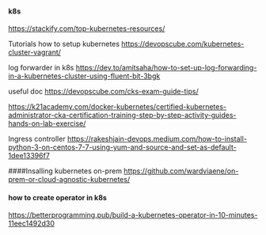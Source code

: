 #### k8s
https://stackify.com/top-kubernetes-resources/

Tutorials how to setup kubernetes
https://devopscube.com/kubernetes-cluster-vagrant/


log forwarder in k8s
https://dev.to/amitsaha/how-to-set-up-log-forwarding-in-a-kubernetes-cluster-using-fluent-bit-3bgk


useful doc
https://devopscube.com/cks-exam-guide-tips/


https://k21academy.com/docker-kubernetes/certified-kubernetes-administrator-cka-certification-training-step-by-step-activity-guides-hands-on-lab-exercise/


Ingress controller 
https://rakeshjain-devops.medium.com/how-to-install-python-3-on-centos-7-7-using-yum-and-source-and-set-as-default-1dee13396f7



####Insalling kubernetes on-prem
https://github.com/wardviaene/on-prem-or-cloud-agnostic-kubernetes/

#### how to create operator in k8s
https://betterprogramming.pub/build-a-kubernetes-operator-in-10-minutes-11eec1492d30
